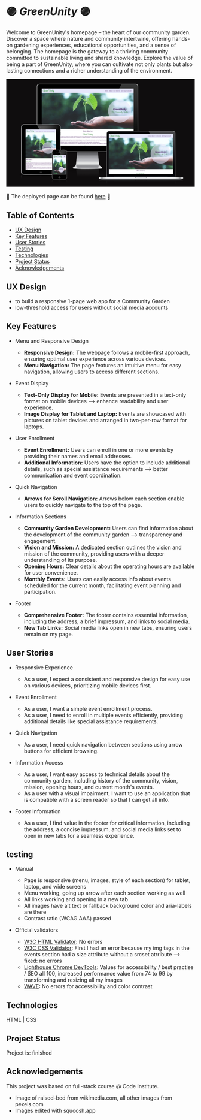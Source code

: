 # :purple_circle: *GreenUnity* :purple_circle:

Welcome to GreenUnity's homepage – the heart of our community garden. Discover a space where nature and community intertwine, offering hands-on gardening experiences, educational opportunities, and a sense of belonging. The homepage is the gateway to a thriving community committed to sustainable living and shared knowledge. Explore the value of being a part of GreenUnity, where you can cultivate not only plants but also lasting connections and a richer understanding of the environment. 

![mockup landingpage](./assets/img/readme-img/mockup_home.png?raw=true "image of mockup home screen for different devices")

🌱 The deployed page can be found [here](https://zabokaa.github.io/GreenUnity/) 🍃

## Table of Contents

- [UX Design](#ux-design)
- [Key Features](#key-features)
- [User Stories](#user-stories)
- [Testing](#testing)
- [Technologies](#technologies)
- [Project Status](#project-status)
- [Acknowledgements](#acknowledgements)

## UX Design

- to build a responsive 1-page web app for a Community Garden
- low-threshold access for users without social media accounts

## Key Features

- Menu and Responsive Design
  - **Responsive Design:** The webpage follows a mobile-first approach, ensuring optimal user experience across various devices.
  - **Menu Navigation:** The page features an intuitive menu for easy navigation, allowing users to access different sections.

- Event Display
  - **Text-Only Display for Mobile:** Events are presented in a text-only format on mobile devices --> enhance readability and user experience.
  - **Image Display for Tablet and Laptop:** Events are showcased with pictures on tablet devices and arranged in two-per-row format for laptops.

- User Enrollment
  - **Event Enrollment:** Users can enroll in one or more events by providing their names and email addresses.
  - **Additional Information:** Users have the option to include additional details, such as special assistance requirements --> better communication and event coordination.

- Quick Navigation
  - **Arrows for Scroll Navigation:** Arrows below each section enable users to quickly navigate to the top of the page.

- Information Sections
  - **Community Garden Development:** Users can find information about the development of the community garden -->  transparency and engagement.
  - **Vision and Mission:** A dedicated section outlines the vision and mission of the community, providing users with a deeper understanding of its purpose.
  - **Opening Hours:** Clear details about the operating hours are available for user convenience.
  - **Monthly Events:** Users can easily access info about events scheduled for the current month, facilitating event planning and participation.

- Footer
  - **Comprehensive Footer:** The footer contains essential information, including the address, a brief impressum, and links to social media.
  - **New Tab Links:** Social media links open in new tabs, ensuring users remain on my page.

## User Stories

- Responsive Experience
  - As a user, I expect a consistent and responsive design for easy use on various devices, prioritizing mobile devices first.

- Event Enrollment
  - As a user, I want a simple event enrollment process.
  - As a user, I need to enroll in multiple events efficiently, providing additional details like special assistance requirements.

- Quick Navigation
  - As a user, I need quick navigation between sections using arrow buttons for efficient browsing.

- Information Access
  - As a user, I want easy access to technical details about the community garden, including history of the community, vision, mission, opening hours, and current month's events.
  - As a user with a visual impairment, I want to use an application that is compatible with a screen reader so that I can get all info.

- Footer Information
  - As a user, I find value in the footer for critical information, including the address, a concise impressum, and social media links set to open in new tabs for a seamless experience.

## testing

- Manual

  - Page is responsive (menu, images, style of each section) for tablet, laptop, and wide screens
  - Menu working, going up arrow after each section working as well
  - All links working and opening in a new tab
  - All images have alt text or fallback background color and aria-labels are there
  - Contrast ratio (WCAG AAA) passed

- Official validators

  - [W3C HTML Validator](./assets/img/readme-img/html_validation.png): No errors 
  - [W3C CSS Validator](./assets/img/readme-img/CSS_validation.png):  First I had an error because my img tags in the events section had a size attribute without a srcset atrribute --> fixed: no errors 
  - [Lighthouse Chrome DevTools](./assets/img/readme-img/lighthouse_afterResizingImg.png): Values for accessibility / best practise / SEO all 100, increased performance value from 74 to 99 by transforming and resizing all my images 
  - [WAVE](./assets/img/readme-img/wave_validation.png): No errors for accessibility and color contrast 

## Technologies

HTML | CSS

## Project Status

Project is: finished

## Acknowledgements

This project was based on full-stack course @ Code Institute.

- Image of raised-bed from  wikimedia.com, all other images from pexels.com
- Images edited with squoosh.app
  
